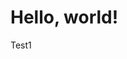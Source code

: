 <!DOCTYPE html>
<html>
<head>
<title>Колупахо Даниио Олегович</title>
</head>
<body>
<h1>Hello, world!</h1>
<p>Test1</p>
</body>
</html>
